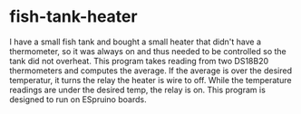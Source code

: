 # fish-tank-heater
I have a small fish tank and bought a small heater that didn't have a thermometer, so it was always on and thus needed to be controlled so the tank did not overheat. This program takes reading from two DS18B20 thermometers and computes the average. If the average is over the desired temperatur, it turns the relay the heater is wire to off. While the temperature readings are under the desired temp, the relay is on. This program is designed to run on ESpruino boards.
